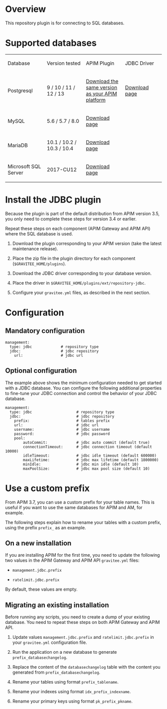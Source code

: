 # Overview

This repository plugin is for connecting to SQL databases.

# Supported databases

<table>
<colgroup>
<col style="width: 25%" />
<col style="width: 25%" />
<col style="width: 25%" />
<col style="width: 25%" />
</colgroup>
<tbody>
<tr class="odd">
<td style="text-align: left;"><p>Database</p></td>
<td style="text-align: left;"><p>Version tested</p></td>
<td style="text-align: left;"><p>APIM Plugin</p></td>
<td style="text-align: left;"><p>JDBC Driver</p></td>
</tr>
<tr class="even">
<td style="text-align: left;"><p>Postgresql</p></td>
<td style="text-align: left;"><p>9 / 10 / 11 / 12 / 13</p></td>
<td style="text-align: left;"><p><a
href="https://download.gravitee.io/#graviteeio-apim/plugins/repositories/gravitee-apim-repository-jdbc/">Download
the same version as your APIM platform</a></p></td>
<td style="text-align: left;"><p><a
href="https://jdbc.postgresql.org/download.html">Download
page</a></p></td>
</tr>
<tr class="odd">
<td style="text-align: left;"><p>MySQL</p></td>
<td style="text-align: left;"><p>5.6 / 5.7 / 8.0</p></td>
<td style="text-align: left;"><p><a
href="https://dev.mysql.com/downloads/connector/j/">Download
page</a></p></td>
<td></td>
</tr>
<tr class="even">
<td style="text-align: left;"><p>MariaDB</p></td>
<td style="text-align: left;"><p>10.1 / 10.2 / 10.3 / 10.4</p></td>
<td style="text-align: left;"><p><a
href="https://downloads.mariadb.org/connector-java/">Download
page</a></p></td>
<td></td>
</tr>
<tr class="odd">
<td style="text-align: left;"><p>Microsoft SQL Server</p></td>
<td style="text-align: left;"><p>2017-CU12</p></td>
<td style="text-align: left;"><p><a
href="https://docs.microsoft.com/en-us/sql/connect/jdbc/download-microsoft-jdbc-driver-for-sql-server?view=sql-server-2017">Download
page</a></p></td>
<td></td>
</tr>
</tbody>
</table>

# Install the JDBC plugin

Because the plugin is part of the default distribution from APIM version
3.5, you only need to complete these steps for version 3.4 or earlier.

Repeat these steps on each component (APIM Gateway and APIM API) where
the SQL database is used.

1.  Download the plugin corresponding to your APIM version (take the
    latest maintenance release).

2.  Place the zip file in the plugin directory for each component
    (`$GRAVITEE_HOME/plugins`).

3.  Download the JDBC driver corresponding to your database version.

4.  Place the driver in `$GRAVITEE_HOME/plugins/ext/repository-jdbc`.

5.  Configure your `gravitee.yml` files, as described in the next
    section.

# Configuration

## Mandatory configuration

    management:
      type: jdbc             # repository type
      jdbc:                  # jdbc repository
        url:                 # jdbc url

## Optional configuration

The example above shows the minimum configuration needed to get started
with a JDBC database. You can configure the following additional
properties to fine-tune your JDBC connection and control the behavior of
your JDBC database.

    management:
      type: jdbc                    # repository type
      jdbc:                         # jdbc repository
        prefix:                     # tables prefix
        url:                        # jdbc url
        username:                   # jdbc username
        password:                   # jdbc password
        pool:
            autoCommit:             # jdbc auto commit (default true)
            connectionTimeout:      # jdbc connection timeout (default 10000)
            idleTimeout:            # jdbc idle timeout (default 600000)
            maxLifetime:            # jdbc max lifetime (default 1800000)
            minIdle:                # jdbc min idle (default 10)
            maxPoolSize:            # jdbc max pool size (default 10)

# Use a custom prefix

From APIM 3.7, you can use a custom prefix for your table names. This is
useful if you want to use the same databases for APIM and AM, for
example.

The following steps explain how to rename your tables with a custom
prefix, using the prefix `prefix_` as an example.

## On a new installation

If you are installing APIM for the first time, you need to update the
following two values in the APIM Gateway and APIM API `gravitee.yml`
files:

-   `management.jdbc.prefix`

-   `ratelimit.jdbc.prefix`

By default, these values are empty.

## Migrating an existing installation

Before running any scripts, you need to create a dump of your existing
database. You need to repeat these steps on both APIM Gateway and APIM
API.

1.  Update values `management.jdbc.prefix` and `ratelimit.jdbc.prefix`
    in your `gravitee.yml` configuration file.

2.  Run the application on a new database to generate
    `prefix_databasechangelog`.

3.  Replace the content of the `databasechangelog` table with the
    content you generated from `prefix_databasechangelog`.

4.  Rename your tables using format `prefix_tablename`.

5.  Rename your indexes using format `idx_prefix_indexname`.

6.  Rename your primary keys using format `pk_prefix_pkname`.
